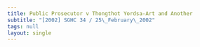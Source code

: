 ```yaml
---
title: Public Prosecutor v Thongthot Yordsa-Art and Another
subtitle: "[2002] SGHC 34 / 25\_February\_2002"
tags: null
layout: single
---
```


